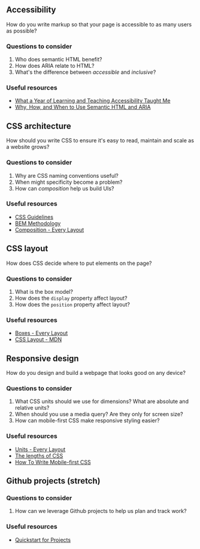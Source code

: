 ## Accessibility

How do you write markup so that your page is accessible to as many users as possible?

### Questions to consider

1. Who does semantic HTML benefit?
1. How does ARIA relate to HTML?
1. What's the difference between _accessible_ and _inclusive_?

### Useful resources

- [What a Year of Learning and Teaching Accessibility Taught Me](https://www.24a11y.com/2019/what-a-year-of-learning-and-teaching-accessibility-taught-me/)
- [Why, How, and When to Use Semantic HTML and ARIA](https://css-tricks.com/why-how-and-when-to-use-semantic-html-and-aria/)

## CSS architecture

How should you write CSS to ensure it's easy to read, maintain and scale as a website grows?

### Questions to consider

1. Why are CSS naming conventions useful?
1. When might specificity become a problem?
1. How can _composition_ help us build UIs?

### Useful resources

- [CSS Guidelines](https://cssguidelin.es/)
- [BEM Methodology](http://getbem.com/introduction/)
- [Composition - Every Layout](https://every-layout.dev/rudiments/composition/)

## CSS layout

How does CSS decide where to put elements on the page?

### Questions to consider

1. What is the box model?
1. How does the `display` property affect layout?
1. How does the `position` property affect layout?

### Useful resources

- [Boxes - Every Layout](https://every-layout.dev/rudiments/boxes/)
- [CSS Layout - MDN](https://developer.mozilla.org/en-US/docs/Learn/CSS/CSS_layout)

## Responsive design

How do you design and build a webpage that looks good on any device?

### Questions to consider

1. What CSS units should we use for dimensions? What are absolute and relative units?
1. When should you use a media query? Are they only for screen size?
1. How can mobile-first CSS make responsive styling easier?

### Useful resources

- [Units - Every Layout](https://every-layout.dev/rudiments/units/)
- [The lengths of CSS](https://css-tricks.com/the-lengths-of-css/)
- [How To Write Mobile-first CSS](https://zellwk.com/blog/how-to-write-mobile-first-css/)

## Github projects (stretch)

### Questions to consider

1. How can we leverage Github projects to help us plan and track work?

### Useful resources

- [Quickstart for Projects](https://docs.github.com/en/issues/planning-and-tracking-with-projects/learning-about-projects/quickstart-for-projects)
